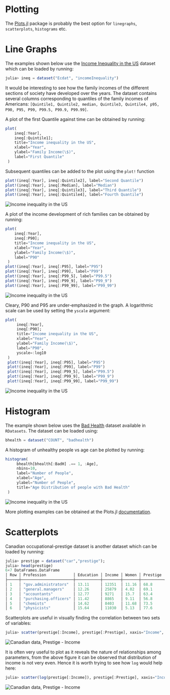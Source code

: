 # Plotting
The [Plots.jl](https://github.com/tbreloff/Plots.jl) package is probably the best option for `linegraphs`, `scatterplots`, `histograms` etc.

# Line Graphs

The examples shown below use the [Income Inequality in the US](https://vincentarelbundock.github.io/Rdatasets/doc/Ecdat/incomeInequality.html) dataset which can be loaded by running:

```julia
julia> ineq = dataset("Ecdat", "incomeInequality")
```

It would be interesting to see how the family incomes of the different sections of society have developed over the years. The dataset contains several columns corresponding to quantiles of the family incomes of Americans: `[Quintile1, Quintile2, median, Quintile3, Quintile4, p95, P90, P95, P99, P99.5, P99.9, P99.99]`.

A plot of the first Quantile against time can be obtained by running:

```julia
plot(
    ineq[:Year],
    ineq[:Quintile1];
    title="Income inequality in the US",
    xlabel="Year",
    ylabel="Family Income(\$)",
    label="First Quantile"
 )

```
Subsequent quantiles can be added to the plot using the `plot!` function

```julia
plot!(ineq[:Year], ineq[:Quintile2], label="Second Quantile")
plot!(ineq[:Year], ineq[:Median], label="Median")
plot!(ineq[:Year], ineq[:Quintile3], label="Third Quantile")
plot!(ineq[:Year], ineq[:Quintile4], label="Fourth Quantile")
```

![Income inequality in the US](https://raw.githubusercontent.com/pranavtbhat/JuliaCookbook/master/media/ineq_quantiles.png)

A plot of the income development of rich families can be obtained by running:

```julia
plot(
    ineq[:Year],
    ineq[:P90];
    title="Income inequality in the US",
    xlabel="Year",
    ylabel="Family Income(\$)",
    label="P90"
 )
plot!(ineq[:Year], ineq[:P95], label="P95")
plot!(ineq[:Year], ineq[:P99], label="P99")
plot!(ineq[:Year], ineq[:P99_5], label="P99.5")
plot!(ineq[:Year], ineq[:P99_9], label="P99_9")
plot!(ineq[:Year], ineq[:P99_99], label="P99_99")
```
![Income inequality in the US](https://raw.githubusercontent.com/pranavtbhat/JuliaCookbook/master/media/ineq_pseries.png)

Cleary, P90 and P95 are under-emphasized in the graph. A logarithmic scale can be used by setting the `yscale` argument:

```julia
plot(
     ineq[:Year],
     ineq[:P90];
     title="Income inequality in the US",
     xlabel="Year",
     ylabel="Family Income(\$)",
     label="P90",
     yscale=:log10
 )
 plot!(ineq[:Year], ineq[:P95], label="P95")
 plot!(ineq[:Year], ineq[:P99], label="P99")
 plot!(ineq[:Year], ineq[:P99_5], label="P99.5")
 plot!(ineq[:Year], ineq[:P99_9], label="P99_9")
 plot!(ineq[:Year], ineq[:P99_99], label="P99_99")
```

![Income inequality in the US](https://raw.githubusercontent.com/pranavtbhat/JuliaCookbook/master/media/ineq_pseries_log.png)


# Histogram

The example shown below uses the [Bad Health](http://vincentarelbundock.github.io/Rdatasets/doc/COUNT/badhealth.html) dataset available in `RDatasets`. The dataset can be loaded using:

```julia
bhealth = dataset("COUNT", "badhealth")
```

A histogram of unhealthy people vs age can be plotted by running:

```julia
histogram(
     bhealth[bhealth[:BadH] .== 1, :Age],
     nbins=10,
     label="Number of People",
     xlabel="Age",
     ylabel="Number of People",
     title="Age Distribution of people with Bad Health"
 )
```

![Income inequality in the US](https://raw.githubusercontent.com/pranavtbhat/JuliaCookbook/master/media/bhealth_age_dist.png)


More plotting examples can be obtained at the Plots.jl [documentation](https://juliaplots.github.io/).

# Scatterplots

Canadian occupational-prestige dataset is another dataset which can be loaded by running:

```julia
julia> prestige = dataset("car","prestige");
julia> head(prestige)
6×7 DataFrames.DataFrame
│ Row │ Profession            │ Education │ Income │ Women │ Prestige │ Census │ Type   │
├─────┼───────────────────────┼───────────┼────────┼───────┼──────────┼────────┼────────┤
│ 1   │ "gov.administrators"  │ 13.11     │ 12351  │ 11.16 │ 68.8     │ 1113   │ "prof" │
│ 2   │ "general.managers"    │ 12.26     │ 25879  │ 4.02  │ 69.1     │ 1130   │ "prof" │
│ 3   │ "accountants"         │ 12.77     │ 9271   │ 15.7  │ 63.4     │ 1171   │ "prof" │
│ 4   │ "purchasing.officers" │ 11.42     │ 8865   │ 9.11  │ 56.8     │ 1175   │ "prof" │
│ 5   │ "chemists"            │ 14.62     │ 8403   │ 11.68 │ 73.5     │ 2111   │ "prof" │
│ 6   │ "physicists"          │ 15.64     │ 11030  │ 5.13  │ 77.6     │ 2113   │ "prof" │
```

Scatterplots are useful in visually finding the correlation between two sets of variables:

```julia
julia> scatter(prestige[:Income], prestige[:Prestige], xaxis="Income", yaxis="Prestige", title="Prestige Vs Income")
```

![Canadian data, Prestige - Income](https://raw.githubusercontent.com/pranavtbhat/JuliaCookbook/master/media/scatter_prestige.png)

It is often very useful to plot as it reveals the nature of relationships among parameters, from the above figure it can be observed that distribution of income is not very even. Hence it is worth trying to see how `log` would help here:

```julia
julia> scatter(log(prestige[:Income]), prestige[:Prestige], xaxis="Income", yaxis="Prestige", title="Prestige Vs Income")
```
![Canadian data, Prestige - Income](https://raw.githubusercontent.com/pranavtbhat/JuliaCookbook/master/media/scatter_prestige_log.png)
